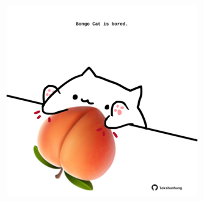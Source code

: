 <!-- built at 17/11/2023, 14:00:41 UTC -->
<p align="center">
  <img width="500" height="500" src="./ReadmeImage.svg">
</p>
